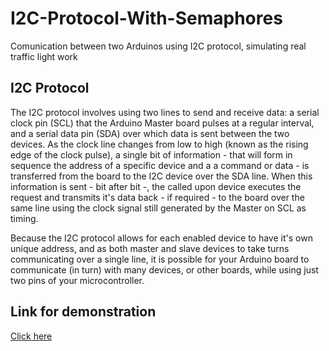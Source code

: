 # I2C-Protocol-With-Semaphores
Comunication between two Arduinos using I2C protocol, simulating real traffic light work
## I2C Protocol
The I2C protocol involves using two lines to send and receive data: a serial clock pin (SCL) that the Arduino Master board pulses at a regular interval, and a serial data pin (SDA) over which data is sent between the two devices. As the clock line changes from low to high (known as the rising edge of the clock pulse), a single bit of information - that will form in sequence the address of a specific device and a a command or data - is transferred from the board to the I2C device over the SDA line. When this information is sent - bit after bit -, the called upon device executes the request and transmits it's data back - if required - to the board over the same line using the clock signal still generated by the Master on SCL as timing.

Because the I2C protocol allows for each enabled device to have it's own unique address, and as both master and slave devices to take turns communicating over a single line, it is possible for your Arduino board to communicate (in turn) with many devices, or other boards, while using just two pins of your microcontroller.

## Link for demonstration

[Click here](https://www.youtube.com/watch?v=98iIpDLuMRA)
